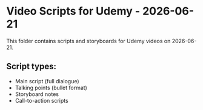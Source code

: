 # Video Scripts for Udemy - 2026-06-21

This folder contains scripts and storyboards for Udemy videos on 2026-06-21.

## Script types:
- Main script (full dialogue)
- Talking points (bullet format)
- Storyboard notes
- Call-to-action scripts
